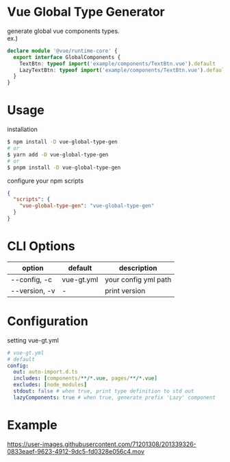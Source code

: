 # Vue Global Type Generator

generate global vue components types.  
ex.)

```ts
declare module '@vue/runtime-core' {
  export interface GlobalComponents {
    TextBtn: typeof import('example/components/TextBtn.vue').default
    LazyTextBtn: typeof import('example/components/TextBtn.vue').default
  }
}
```

# Usage

installation

```sh
$ npm install -D vue-global-type-gen
# or
$ yarn add -D vue-global-type-gen
# or
$ pnpm install -D vue-global-type-gen
```

configure your npm scripts

```json
{
  "scripts": {
    "vue-global-type-gen": "vue-global-type-gen"
  }
}
```

# CLI Options

| option        | default    | description          |
| ------------- | ---------- | -------------------- |
| --config, -c  | vue-gt.yml | your config yml path |
| --version, -v | -          | print version        |

# Configuration

setting vue-gt.yml

```yml
# vue-gt.yml
# default
config:
  out: auto-import.d.ts
  includes: [components/**/*.vue, pages/**/*.vue]
  excludes: [node_modules]
  stdout: false # when true, print type definition to std out
  lazyComponents: true # when true, generate prefix 'Lazy' component
```

# Example

https://user-images.githubusercontent.com/71201308/201339326-0833eaef-9623-4912-9dc5-fd0328e056c4.mov
